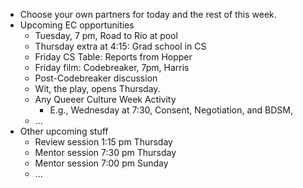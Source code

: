 * Choose your own partners for today and the rest of this week.
* Upcoming EC opportunities
    * Tuesday, 7 pm, Road to Rio at pool
    * Thursday extra at 4:15: Grad school in CS
    * Friday CS Table: Reports from Hopper
    * Friday film: Codebreaker, 7pm, Harris
    * Post-Codebreaker discussion
    * Wit, the play, opens Thursday.
    * Any Queeer Culture Week Activity
       * E.g., Wednesday at 7:30, Consent, Negotiation, and BDSM,
    * ...
* Other upcoming stuff
    * Review session 1:15 pm Thursday
    * Mentor session 7:30 pm Thursday
    * Mentor session 7:00 pm Sunday
    * ...
